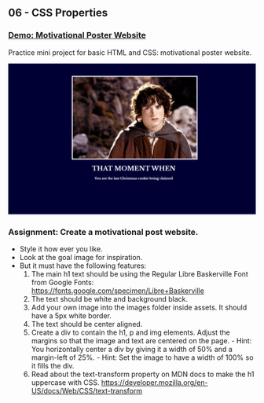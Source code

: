 ## 06 - CSS Properties

### [Demo: Motivational Poster Website](https://replit.com/@gdbecker/MotivationalPosterWebsite)

Practice mini project for basic HTML and CSS: motivational poster website.

!["Page"](./Page.png)

### Assignment: Create a motivational post website.

- Style it how ever you like.
- Look at the goal image for inspiration.
- But it must have the following features:
  1.  The main h1 text should be using the Regular Libre Baskerville Font from Google Fonts:
      https://fonts.google.com/specimen/Libre+Baskerville
  2.  The text should be white and background black.
  3.  Add your own image into the images folder inside assets. It should have a 5px white border.
  4.  The text should be center aligned.
  5.  Create a div to contain the h1, p and img elements. Adjust the margins so that the image and text are centered on the page. - Hint: You horizontally center a div by giving it a width of 50% and a margin-left of 25%. - Hint: Set the image to have a width of 100% so it fills the div.
  6.  Read about the text-transform property on MDN docs to make the h1 uppercase with CSS.
      https://developer.mozilla.org/en-US/docs/Web/CSS/text-transform
